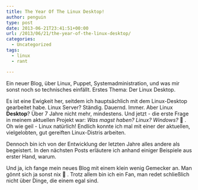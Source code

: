```yaml
---
title: The Year Of The Linux Desktop!
author: penguin
type: post
date: 2013-06-21T23:41:51+00:00
url: /2013/06/21/the-year-of-the-linux-desktop/
categories:
  - Uncategorized
tags:
  - linux
  - rant

---
```

Ein neuer Blog, über Linux, Puppet, Systemadministration, und was mir sonst noch so technisches einfällt. Erstes Thema: Der Linux Desktop.

Es ist eine Ewigkeit her, seitdem ich hauptsächlich mit dem Linux-Desktop gearbeitet habe. Linux Server? Ständig. Dauernd. Immer. Aber Linux **Desktop**? Über 7 Jahre nicht mehr, mindestens. Und jetzt - die erste Frage in meinem aktuellen Projekt war: _Was magst haben? Linux? Windows?_ 🙂 . Oh wie geil - Linux natürlich! Endlich konnte ich mal mit einer der aktuellen, vielgelobten, gut gereiften Linux-Distris arbeiten.

Dennoch bin ich von der Entwicklung der letzten Jahre alles andere als begeistert. In den nächsten Posts erläutere ich anhand einiger Beispiele aus erster Hand, warum.

Und ja, ich fange mein neues Blog mit einem klein wenig Gemecker an. Man gönnt sich ja sonst nix 🙂 . Trotz allem bin ich ein Fan, man redet schließlich nicht über Dinge, die einem egal sind.

